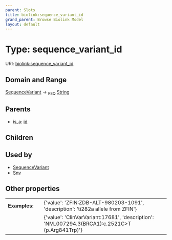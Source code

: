 ```yaml
---
parent: Slots
title: biolink:sequence_variant_id
grand_parent: Browse Biolink Model
layout: default
---
```


# Type: sequence_variant_id




URI: [biolink:sequence_variant_id](https://w3id.org/biolink/vocab/sequence_variant_id)

## Domain and Range

[SequenceVariant](SequenceVariant.md) ->  <sub>REQ</sub> [String](types/String.md)

## Parents

 *  is_a: [id](id.md)

## Children


## Used by

 * [SequenceVariant](SequenceVariant.md)
 * [Snv](Snv.md)

## Other properties

|  |  |  |
| --- | --- | --- |
| **Examples:** | | {'value': 'ZFIN:ZDB-ALT-980203-1091', 'description': 'ti282a allele from ZFIN'} |
|  | | {'value': 'ClinVarVariant:17681', 'description': 'NM_007294.3(BRCA1):c.2521C>T (p.Arg841Trp)'} |

